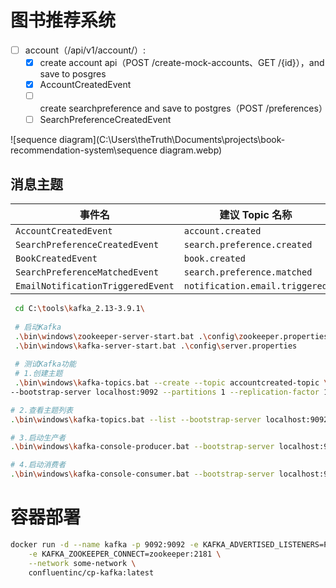 # 图书推荐系统



- [ ] account（/api/v1/account/）:
  - [x] create account api（POST /create-mock-accounts、GET /{id}），and save to posgres
  - [x] AccountCreatedEvent
  - [ ] create searchpreference and save to postgres（POST /preferences）
  - [ ] SearchPreferenceCreatedEvent

![sequence diagram](C:\Users\theTruth\Documents\projects\book-recommendation-system\sequence diagram.webp)



## 消息主题



| 事件名                            | 建议 Topic 名称                |
| --------------------------------- | ------------------------------ |
| `AccountCreatedEvent`             | `account.created`              |
| `SearchPreferenceCreatedEvent`    | `search.preference.created`    |
| `BookCreatedEvent`                | `book.created`                 |
| `SearchPreferenceMatchedEvent`    | `search.preference.matched`    |
| `EmailNotificationTriggeredEvent` | `notification.email.triggered` |



```bash
 cd C:\tools\kafka_2.13-3.9.1\
 
 # 启动Kafka
 .\bin\windows\zookeeper-server-start.bat .\config\zookeeper.properties
 .\bin\windows\kafka-server-start.bat .\config\server.properties
 
 # 测试Kafka功能
 # 1.创建主题
 .\bin\windows\kafka-topics.bat --create --topic accountcreated-topic \
--bootstrap-server localhost:9092 --partitions 1 --replication-factor 1

# 2.查看主题列表
.\bin\windows\kafka-topics.bat --list --bootstrap-server localhost:9092

# 3.启动生产者
.\bin\windows\kafka-console-producer.bat --bootstrap-server localhost:9092 --topic accountcreated-topic

# 4.启动消费者
.\bin\windows\kafka-console-consumer.bat --bootstrap-server localhost:9092 --topic accountcreated-topic --from-beginning
```



# 容器部署

```bash
docker run -d --name kafka -p 9092:9092 -e KAFKA_ADVERTISED_LISTENERS=PLAINTEXT://localhost:9092 \
    -e KAFKA_ZOOKEEPER_CONNECT=zookeeper:2181 \
    --network some-network \
    confluentinc/cp-kafka:latest

```


